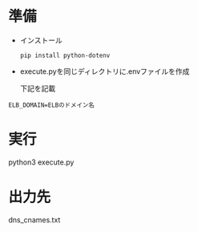 
# 準備
* インストール
  ```
  pip install python-dotenv
  ```
* execute.pyを同じディレクトリに.envファイルを作成

  下記を記載
```
ELB_DOMAIN=ELBのドメイン名
```

# 実行
python3 execute.py

# 出力先
dns_cnames.txt
